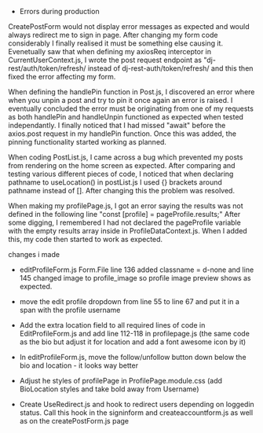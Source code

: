- Errors during production 

CreatePostForm would not display error messages as expected and would always redirect me to sign in page.
After changing my form code considerably I finally realised it must be something else causing it. Evenetually saw that when defining my axiosReq interceptor in CurrentUserContext.js, I wrote the post request endpoint as "dj-rest/auth/token/refresh/ instead of dj-rest-auth/token/refresh/ and this then fixed the error affecting my form.

When defining the handlePin function in Post.js, I discovered an error where when you unpin a post and try to pin it once again an error is raised. I eventually concluded the error must be originating from one of my requests as both handlePin and handleUnpin functioned as expected when tested independantly. I finally noticed that I had missed "await" before the axios.post request in my handlePin function. Once this was added, the pinning functionality started working as planned.

When coding PostList.js, I came across a bug which prevented my posts from rendering on the home screen as expected. After comparing and testing various different pieces of code, I noticed that when declaring pathname to useLocation() in postList.js I used {} brackets around pathname instead of []. After changing this the problem was resolved.

When making my profilePage.js, I got an error saying the results was not defined in the following line 
"const [profile] = pageProfile.results;"
After some digging, I remembered I had not declared the pageProfile variable with the empty results array inside in ProfileDataContext.js. When I added this, my code then started to work as expected.


changes i made 

- editProfileForm.js Form.File line 136 added classname = d-none and line 145 changed image to profile_image so profile image preview shows as expected.

- move the edit profile dropdown from line 55 to line 67 and put it in a span with the profile username

- Add the extra location field to all required lines of code in EditProfileForm.js and add line 112-118 in profilepage.js (the same code as the bio but adjust it for location and add a font awesome icon by it)

- In editProfileForm.js, move the follow/unfollow button down below the bio and location - it looks way better

- Adjust he styles of profilePage in ProfilePage.module.css (add BioLocation styles and take bold away from Username)

- Create UseRedirect.js and hook to redirect users depending on loggedin status. Call this hook in the signinform and createaccountform.js as well as on the createPostForm.js page